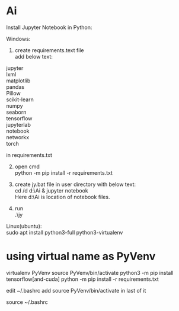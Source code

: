 # Ai

Install Jupyter Notebook in Python:

Windows:  
1. create requirements.text file  
add below text:  

jupyter  
lxml  
matplotlib  
pandas  
Pillow  
scikit-learn  
numpy  
seaborn  
tensorflow  
jupyterlab  
notebook  
networkx  
torch  

in requirements.txt

2. open cmd  
python -m pip install -r requirements.txt



3. create jy.bat file in user directory with below text:  
cd /d d:\Ai & jupyter notebook  
Here d:\Ai is location of notebook files.

4. run  
.\jy

Linux(ubuntu):  
sudo apt  install python3-full python3-virtualenv
# using virtual name as PyVenv
virtualenv PyVenv
source PyVenv/bin/activate
python3 -m pip install tensorflow[and-cuda]
python -m pip install -r requirements.txt

edit ~/.bashrc
add 
source PyVenv/bin/activate
in last of it

source ~/.bashrc
